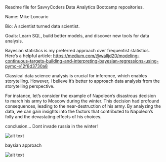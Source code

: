 Readme file for SavvyCoders Data Analytics Bootcamp repositories.

Name: Mike Loncaric

Bio: A scientist turned data scientist.

Goals: Learn SQL, build better models, and discover new tools for data analysis.

Bayesian statistics is my preferred approach over frequentist statistics. Here’s a helpful article:
https://medium.com/@walljd20/modeling-continuous-targets-building-and-interpreting-bayesian-regressions-using-pymc-e12f8d3730a8

Classical data science analysis is crucial for inference, which enables storytelling. However, I believe it’s better to approach data analysis from the storytelling perspective.

For instance, let’s consider the example of Napoleon’s disastrous decision to march his army to Moscow during the winter. This decision had profound consequences, leading to the near-destruction of his army. By analyzing the data, we can gain insights into the factors that contributed to Napoleon’s folly and the devastating effects of his choices.

conclusion... Dont invade russia in the winter!


![alt text](https://humuscreativity.wordpress.com/wp-content/uploads/2013/12/poster_origminard1.gif)


baysian approach



![alt text](https://thomasreji.medium.com/na%C3%AFve-bayes-classifier-8342e880b9a2)
